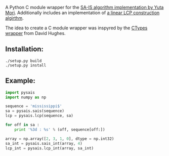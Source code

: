 A Python C module wrapper for the [SA-IS algorithm implementation by Yuta Mori](https://sites.google.com/site/yuta256/sais).
Additionally includes an implementation of [a linear LCP construction algirthm](http://www.cs.helsinki.fi/u/tpkarkka/opetus/11s/spa/lecture10.pdf).

The idea to create a C module wrapper was inspyred by the [CTypes wrapper](https://github.com/davehughes/sais) from David Hughes.

Installation:
---------
```
./setup.py build
./setup.py install
```

Example:
------------
```python
import pysais
import numpy as np

sequence = 'mississippi$'
sa = pysais.sais(sequence)
lcp = pysais.lcp(sequence, sa)

for off in sa :
    print '%3d : %s' % (off, sequence[off:])

array = np.array([2, 3, 1, 0], dtype = np.int32)
sa_int = pysais.sais_int(array, 4)
lcp_int = pysais.lcp_int(array, sa_int)
```
